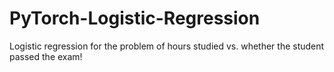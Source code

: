 # PyTorch-Logistic-Regression
Logistic regression for the problem of hours studied vs. whether the student passed the exam!
